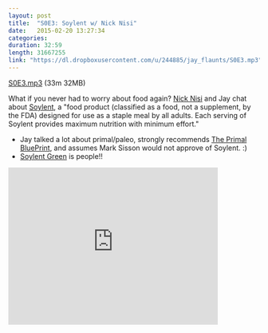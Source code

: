 ```yaml
---
layout: post
title:  "S0E3: Soylent w/ Nick Nisi"
date:   2015-02-20 13:27:34
categories: 
duration: 32:59 
length: 31667255
link: "https://dl.dropboxusercontent.com/u/244885/jay_flaunts/S0E3.mp3"
---
```


<a href="{{site.dropbox_url}}/S0E3.mp3" target="_blank">S0E3.mp3</a> (33m 32MB) 


What if you never had to worry about food again? 
[Nick Nisi](http://twitter.com/nicknisi) and Jay chat about
[Soylent](http://soylent.me), a "food product (classified as a food, not a supplement, by the FDA) designed for use as a staple meal by all adults. Each serving of Soylent provides maximum nutrition with minimum effort."

* Jay talked a lot about primal/paleo, strongly recommends 
[The Primal BluePrint](http://www.primalblueprint.com/books/the-primal-blueprint-book/),
and assumes Mark Sisson would not approve of Soylent. :)
* [Soylent Green](http://www.imdb.com/title/tt0070723/?ref_=fn_al_tt_1) 
is people!!

<iframe width="420" height="315" src="https://www.youtube.com/embed/9IKVj4l5GU4" frameborder="0" allowfullscreen></iframe>


